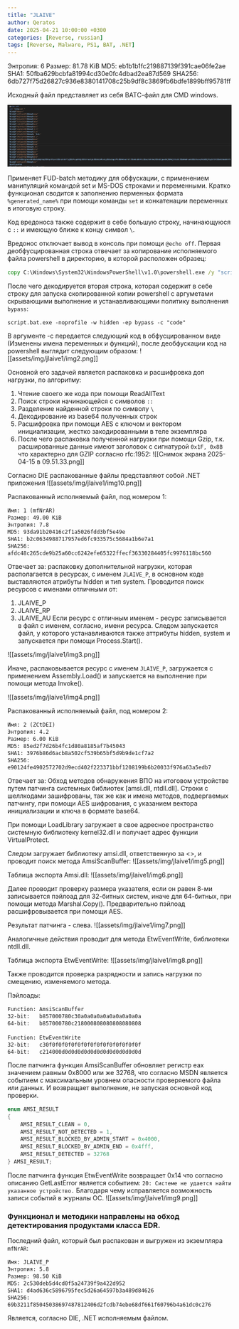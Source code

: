 ```yaml
---
title: "JLAIVE"
author: Qeratos
date: 2025-04-21 10:00:00 +0300
categories: [Reverse, russian]
tags: [Reverse, Malware, PS1, BAT, .NET]
---
```



Энтропия: 6
Размер: 81.78 KiB
MD5: eb1b1b1fc219887139f391cae06fe2ae
SHA1: 50fba629bcbfa81994cd30e0fc4dbad2ea87d569
SHA256: 6db727f75d26827c936e8380141708c25b9df8c3869fb6bdfe1899bff95781ff

Исходный файл представляет из себя BATС-файл для CMD windows.

![Внешний вид обфусцированного образца](assets/img/jlaive1/img1.png)

Применяет FUD-batch методику для обфускации, с применением манипуляций командой set и MS-DOS строками и переменными. Кратко функционал сводится к заполнению перменных формата `%generated_name%` при помощи команды `set` и конкатенации  переменных в итоговую строку.

Код вредоноса также содержит в себе большую строку, начинающуюся с `::` и имеющую ближе к концу символ `\`.

Вредонос отключает вывод в консоль при помощи `@echo off`.
Первая деобфусцированная строка отвечает за копирование исполняемого файла powershell в директорию, в которой расположен образец:
```bat
copy C:\Windows\System32\WindowsPowerShell\v1.0\powershell.exe /y "script.bat.exe"
```


После чего декодируется вторая строка, которая содержит в себе строку для запуска скопированной копии powershell с аргуметами скрывающими выполнение и устанавливающими политику выполнения `bypass`:
```
script.bat.exe -noprofile -w hidden -ep bypass -c "code"
```

В аргументе -c передается следующий код в обфусцированном виде (Изменены имена переменных и функций), после деобфускации код на powershell выглядит следующим образом: 
![[assets/img/jlaive1/img2.png]]

Основной его задачей является распаковка и расшифровка доп нагрузки, по алгоритму:
1) Чтение своего же кода при помощи ReadAllText
2) Поиск строки начинающейся с символов `::`
3) Разделение найденной строки по символу `\`
4) Декодирование из base64 полученных строк
5) Расшифровка при помощи AES с ключом и вектором инициализации, жестко закодированными в теле экземпляра
6) После чего распаковка полученной нагрузки при помощи Gzip, т.к. расшированные данные имеют заголовок с сигнатурой `0x1F, 0x8B` что характерно для GZIP согласно  rfc:1952: ![[Снимок экрана 2025-04-15 в 09.51.33.png]]

Согласно DIE распакованные файлы представляют собой .NET приложения ![[assets/img/jlaive1/img10.png]]


Распакованный исполняемый файл, под номером 1:
```
Имя: 1 (mfNrAR)
Размер: 49.00 KiB 
Энтропия: 7.8
MD5: 93da91b20416c2f1a5026fdd3bf5e49e 
SHA1: b2c0634988717957ed6fc933575c5684a1b6e7a1 
SHA256: afdc48c265cde9b25a60cc6242efe65322ffecf36330284405fc9976118bc560
```

Отвечает за:
распаковку дополнительной нагрузки, которая располагается в ресурсах, с именем `JLAIVE_P`, в основном коде выставляются атрибуты hidden и тип system. Проводится поиск ресурсов с именами отличными от:
1) JLAIVE_P
2) JLAIVE_RP
3) JLAIVE_AU
Если ресурс с отличным именем - ресурс записывается в файл с именем, согласно, имени ресурса. Следом запускается файл, у которого устанавливаются также аттрибуты hidden, system и запускается при помощи Process.Start().

![[assets/img/jlaive1/img3.png]]

Иначе, распаковывается ресурс с именем `JLAIVE_P`, загружается с применением Assembly.Load() и запускается на выполнение при помощи метода Invoke().

![[assets/img/jlaive1/img4.png]]




Распакованный исполняемый файл, под номером 2:
```
Имя: 2 (ZCtDEI)
Энтропия: 4.2
Размер: 6.00 KiB
MD5: 85ed2f7d26b4fc1d80a8185af7b45043 
SHA1: 3976b86d6acb8a502cf539b65bf5d9b9de1cf7a2 
SHA256: e90124fe4902572702d9ecd402f223371bbf1208199b6b20033f976a63a5edb7
```

Отвечает за:
Обход методов обнаружения ВПО на итоговом устройстве путем патчинга системных библиотек [amsi.dll, ntdll.dll].
Строки с шеллкодами зашифрованы, так же как и имена методов, подвергаемых патчингу, при помощи AES шифрования, с указанием вектора инициализации и ключа в формате base64.

При помощи LoadLibrary загружает в свое адресное пространство системную библиотеку kernel32.dll и получает адрес функции VirtualProtect.

Следом загружает библиотеку amsi.dll, ответственную за <>, и проводит поиск метода AmsiScanBuffer:
![[assets/img/jlaive1/img5.png]]

Таблица экспорта Amsi.dll:
![[assets/img/jlaive1/img6.png]]

Далее проводит проверку размера указателя, если он равен  8-ми записывается пэйлоад для 32-битных систем, иначе для 64-битных, при помощи метода Marshal.Copy(). Предварительно пэйлоад расшифровывается при помощи AES.

Результат патчинга - слева.
![[assets/img/jlaive1/img7.png]]

Аналогичные действия проводит для метода EtwEventWrite, библиотеки ntdll.dll. 

Таблица экспорта EtwEventWrite:
![[assets/img/jlaive1/img8.png]]

Также проводится проверка разрядности и запись нагрузки по смещению, изменяемого метода.

Пэйлоады:
```
Function: AmsiScanBuffer
32-bit:   b857000780c30a0a0a0a0a0a0a0a0a0a
64-bit:   b857000780c218000808080808080808

Function: EtwEventWrite
32-bit:   c30f0f0f0f0f0f0f0f0f0f0f0f0f0f0f
64-bit:   c214000d0d0d0d0d0d0d0d0d0d0d0d0d
```

После патчинга функция AmsiScanBuffer обновляет регистр eax значением равным 0х8000 или же 32768, что согласно MSDN является событием с максимальным уровнем опасности проверяемого файла или данных. И возвращает выполнение, не запуская основной код проверки.
``` C++
enum AMSI_RESULT
{
	AMSI_RESULT_CLEAN = 0,
	AMSI_RESULT_NOT_DETECTED = 1,
	AMSI_RESULT_BLOCKED_BY_ADMIN_START = 0x4000,
	AMSI_RESULT_BLOCKED_BY_ADMIN_END = 0x4fff,
	AMSI_RESULT_DETECTED = 32768
} AMSI_RESULT;
```


После патчинга функция EtwEventWrite возвращает 0x14 что согласно описанию GetLastError является событием:
`20: Системе не удается найти указанное устройство.`
Благодаря чему исправляется возможность записи событий в журналы ОС.
![[assets/img/jlaive1/img9.png]]

### Функционал и методики направлены на обход детектирования продуктами класса EDR.


Последний файл, который был распакован и выгружен из экземпляра `mfNrAR`:
```
Имя: JLAIVE_P
Энтропия: 5.8
Размер: 98.50 KiB
MD5: 2c530deb5d4cd0f5a24739f9a422d952 
SHA1: d4ad636c5896795fec5d26a64597b3a489d84626 
SHA256: 69b3211f85045038697487812406d2fcdb74ebe68df661f60796b4a61dc0c276
```
 Является, согласно DIE, .NET исполняемым файлом.
 